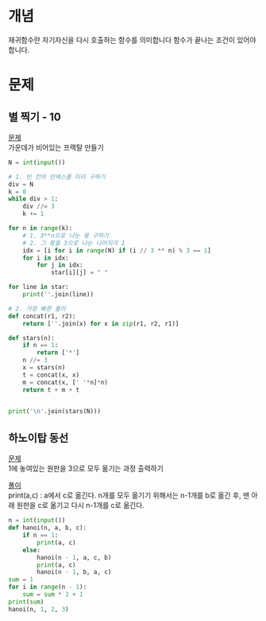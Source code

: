 # 개념
재귀함수란 자기자신을 다시 호출하는 함수를 의미합니다
함수가 끝나는 조건이 있어야 합니다.



# 문제
## 별 찍기 - 10
[문제](https://www.acmicpc.net/problem/2447)  
가운데가 비어있는 프랙탈 만들기
```python
N = int(input())

# 1. 빈 칸의 인덱스를 미리 구하기
div = N
k = 0
while div > 1:
    div //= 3
    k += 1

for n in range(k):
    # 1. 3**n으로 나눈 몫 구하기
    # 2. 그 몫을 3으로 나눈 나머지가 1
    idx = [i for i in range(N) if (i // 3 ** n) % 3 == 1]
    for i in idx:
        for j in idx:
            star[i][j] = " "

for line in star:
    print(''.join(line))

# 2. 가장 빠른 풀이
def concat(r1, r2):
    return [''.join(x) for x in zip(r1, r2, r1)]

def stars(n):
    if n == 1:
        return ['*']
    n //= 3
    x = stars(n)
    t = concat(x, x)
    m = concat(x, [' '*n]*n)
    return t + m + t


print('\n'.join(stars(N)))
```

## 하노이탑 동선
[문제](https://www.acmicpc.net/problem/11729)  
1에 놓여있는 원판을 3으로 모두 옮기는 과정 출력하기

[풀이](https://pacific-ocean.tistory.com/119)  
print(a,c) : a에서 c로 옮긴다.
n개를 모두 옮기기 위해서는 n-1개를 b로 옮긴 후, 맨 아래 원판을 c로 옮기고 다시 n-1개를 c로 옮긴다.
```python
n = int(input())
def hanoi(n, a, b, c):
    if n == 1:
        print(a, c)
    else:
        hanoi(n - 1, a, c, b)
        print(a, c)
        hanoi(n - 1, b, a, c)
sum = 1
for i in range(n - 1):
    sum = sum * 2 + 1
print(sum)
hanoi(n, 1, 2, 3)
```